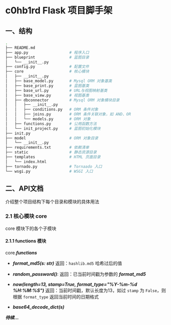 # c0hb1rd Flask 项目脚手架

## 一、结构
```bash
.
├── README.md
├── app.py                  # 程序入口
├── blueprint               # 蓝图目录
│   └── __init__.py
├── config.py               # 配置文件
├── core                    # 核心模块
│   ├── __init__.py
│   ├── base_model.py       # Mysql ORM 对象基类
│   ├── base_print.py       # 蓝图基类
│   ├── base_url.py         # URL与视图映射基类
│   ├── base_view.py        # 视图基类
│   ├── dbconnector         # Mysql ORM 对象模块目录
│   │   ├── __init__.py 
│   │   ├── conditions.py   # ORM 条件对象
│   │   ├── joins.py        # ORM 条件关联对象，如 AND、OR
│   │   └── models.py       # ORM 对象
│   ├── functions.py        # 公用函数方法
│   └── init_project.py     # 蓝图初始化模块
├── init.py
├── model                   # ORM 对象目录
│   └── __init__.py
├── requirements.txt        # 依赖清单
├── static                  # 静态资源目录
├── templates               # HTML 页面目录
│   └── index.html
├── tornado.py              # Tornaado 入口
└── wsgi.py                 # WSGI 入口
```

## 二、API文档
介绍整个项目结构下每个目录和模块的具体用法
### 2.1 核心模块 core
core 模块下的各个子模块
#### 2.1.1 functions 模块
core._**functions**_
- _**format_md5(s: str)**_
  返回：`hashlib.md5` 哈希过后的值

- _**random_password()**_:
  返回：已当前时间戳为参数的 _**format_md5**_ 
  
- _**now(length=13, stamp=True, format_type="%Y-%m-%d %H:%M:%S")**_
  返回：当前时间戳，默认长度为13，如过 `stamp` 为 `False`，则根据 `format_type` 返回当前时间的日期格式

- _**base64_decode_dict(s)**_


_**待续...**_
